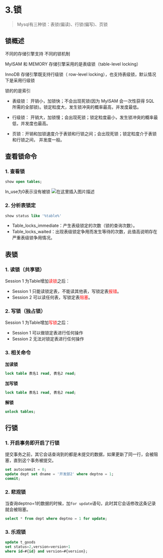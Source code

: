 # 3.锁

> Mysql有三种锁：表锁(偏读)、行锁(偏写)、页锁
## 锁概述

不同的存储引擎支持 不同的锁机制

MyISAM 和 MEMORY 存储引擎采用的是表级锁（table-level locking）

InnoDB 存储引擎既支持行级锁（ row-level locking），也支持表级锁，默认情况下是采用行级锁

锁的的是索引

- 表级锁： 开销小，加锁快；不会出现死锁(因为 MyISAM 会一次性获得 SQL 所需的全部锁)。锁定粒度大，发生锁冲突的概率最高，并发度最低。 

- 行级锁： 开销大，加锁慢；会出现死锁；锁定粒度最小，发生锁冲突的概率最低，并发度也最高。 

- 页锁：开销和加锁速度介于表锁和行锁之间；会出现死锁；锁定粒度介于表锁和行锁之间， 并发度一般。

## 查看锁命令

### 1. 查看锁

```sql
show open tables;
```
In_use为0表示没有被锁
![在这里插入图片描述](https://img-blog.csdnimg.cn/20200201080542825.png)
### 2. 分析表锁定
```sql
show status like '%table%'
```
- Table_locks_immediate：产生表级锁定的次数（锁的查询次数）。
- Table_locks_waited：出现表级锁定争用而发生等待的次数，此值高说明存在严重表级锁争用情况。
## 表锁
### 1. 读锁（共享锁）
Session 1 为Table增加<font color=red>读锁</font>之后：
- Session 1 只能读锁定表，不能读其他表，写锁定表<font color=red>报错</font>。
- Session 2 可以读任何表，写锁定表<font color=red>阻塞</font>。
### 2. 写锁（独占锁）
Session 1 为Table增加<font color=red>写锁</font>之后：
- Session 1 可以做锁定表进行任何操作
- Session 2 无法对锁定表进行任何操作
### 3. 相关命令
**加读锁**
```sql
lock table 表名1 read, 表名2 read;
```
**加写锁**
```sql
lock table 表名1 read, 表名2 read;
```
**解锁**
```sql
unlock tables;
```
## 行锁
### 1. 开启事务即开启了行锁
提交事务之前，其它会话查询到的都是未提交的数据，如果更新了同一行，会被阻塞，直到这个事务被提交。
```sql
set autocommit = 0;
update dept set dname = '开发部2' where deptno = 1; 
commit;
```
### 2. 悲观锁
当查询deptno=1的数据的时候，加`for update`语句，此时其它会话修改这条记录就会被阻塞。
```sql
select * from dept where deptno = 1 for update;
```

### 3. 乐观锁

```sql
update t_goods   
set status=2,version=version+1  
where id=#{id} and version=#{version};  
```


